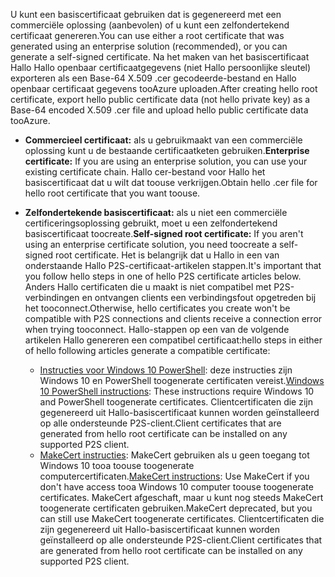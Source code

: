 <span data-ttu-id="b40e8-101">U kunt een basiscertificaat gebruiken dat is gegenereerd met een commerciële oplossing (aanbevolen) of u kunt een zelfondertekend certificaat genereren.</span><span class="sxs-lookup"><span data-stu-id="b40e8-101">You can use either a root certificate that was generated using an enterprise solution (recommended), or you can generate a self-signed certificate.</span></span> <span data-ttu-id="b40e8-102">Na het maken van het basiscertificaat Hallo Hallo openbaar certificaatgegevens (niet Hallo persoonlijke sleutel) exporteren als een Base-64 X.509 .cer gecodeerde-bestand en Hallo openbaar certificaat gegevens tooAzure uploaden.</span><span class="sxs-lookup"><span data-stu-id="b40e8-102">After creating hello root certificate, export hello public certificate data (not hello private key) as a Base-64 encoded X.509 .cer file and upload hello public certificate data tooAzure.</span></span>

* <span data-ttu-id="b40e8-103">**Commercieel certificaat:** als u gebruikmaakt van een commerciële oplossing kunt u de bestaande certificaatketen gebruiken.</span><span class="sxs-lookup"><span data-stu-id="b40e8-103">**Enterprise certificate:** If you are using an enterprise solution, you can use your existing certificate chain.</span></span> <span data-ttu-id="b40e8-104">Hallo cer-bestand voor Hallo het basiscertificaat dat u wilt dat toouse verkrijgen.</span><span class="sxs-lookup"><span data-stu-id="b40e8-104">Obtain hello .cer file for hello root certificate that you want toouse.</span></span>
* <span data-ttu-id="b40e8-105">**Zelfondertekende basiscertificaat:** als u niet een commerciële certificeringsoplossing gebruikt, moet u een zelfondertekend basiscertificaat toocreate.</span><span class="sxs-lookup"><span data-stu-id="b40e8-105">**Self-signed root certificate:** If you aren't using an enterprise certificate solution, you need toocreate a self-signed root certificate.</span></span> <span data-ttu-id="b40e8-106">Het is belangrijk dat u Hallo in een van onderstaande Hallo P2S-certificaat-artikelen stappen.</span><span class="sxs-lookup"><span data-stu-id="b40e8-106">It's important that you follow hello steps in one of hello P2S certificate articles below.</span></span> <span data-ttu-id="b40e8-107">Anders Hallo certificaten die u maakt is niet compatibel met P2S-verbindingen en ontvangen clients een verbindingsfout opgetreden bij het tooconnect.</span><span class="sxs-lookup"><span data-stu-id="b40e8-107">Otherwise, hello certificates you create won't be compatible with P2S connections and clients receive a connection error when trying tooconnect.</span></span> <span data-ttu-id="b40e8-108">Hallo-stappen op een van de volgende artikelen Hallo genereren een compatibel certificaat:</span><span class="sxs-lookup"><span data-stu-id="b40e8-108">hello steps in either of hello following articles generate a compatible certificate:</span></span>

  * <span data-ttu-id="b40e8-109">[Instructies voor Windows 10 PowerShell](../articles/vpn-gateway/vpn-gateway-certificates-point-to-site.md): deze instructies zijn Windows 10 en PowerShell toogenerate certificaten vereist.</span><span class="sxs-lookup"><span data-stu-id="b40e8-109">[Windows 10 PowerShell instructions](../articles/vpn-gateway/vpn-gateway-certificates-point-to-site.md): These instructions require Windows 10 and PowerShell toogenerate certificates.</span></span> <span data-ttu-id="b40e8-110">Clientcertificaten die zijn gegenereerd uit Hallo-basiscertificaat kunnen worden geïnstalleerd op alle ondersteunde P2S-client.</span><span class="sxs-lookup"><span data-stu-id="b40e8-110">Client certificates that are generated from hello root certificate can be installed on any supported P2S client.</span></span>
  * <span data-ttu-id="b40e8-111">[MakeCert instructies](../articles/vpn-gateway/vpn-gateway-certificates-point-to-site-makecert.md): MakeCert gebruiken als u geen toegang tot Windows 10 tooa toouse toogenerate computercertificaten.</span><span class="sxs-lookup"><span data-stu-id="b40e8-111">[MakeCert instructions](../articles/vpn-gateway/vpn-gateway-certificates-point-to-site-makecert.md):  Use MakeCert if you don't have access tooa Windows 10 computer toouse toogenerate certificates.</span></span> <span data-ttu-id="b40e8-112">MakeCert afgeschaft, maar u kunt nog steeds MakeCert toogenerate certificaten gebruiken.</span><span class="sxs-lookup"><span data-stu-id="b40e8-112">MakeCert deprecated, but you can still use MakeCert toogenerate certificates.</span></span> <span data-ttu-id="b40e8-113">Clientcertificaten die zijn gegenereerd uit Hallo-basiscertificaat kunnen worden geïnstalleerd op alle ondersteunde P2S-client.</span><span class="sxs-lookup"><span data-stu-id="b40e8-113">Client certificates that are generated from hello root certificate can be installed on any supported P2S client.</span></span>
